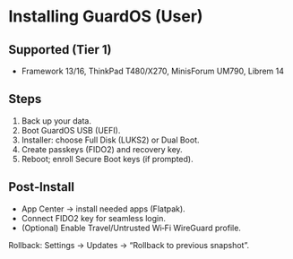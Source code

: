 # Installing GuardOS (User)

## Supported (Tier 1)
- Framework 13/16, ThinkPad T480/X270, MinisForum UM790, Librem 14

## Steps
1. Back up your data.
2. Boot GuardOS USB (UEFI).
3. Installer: choose Full Disk (LUKS2) or Dual Boot.
4. Create passkeys (FIDO2) and recovery key.
5. Reboot; enroll Secure Boot keys (if prompted).

## Post‑Install
- App Center → install needed apps (Flatpak).
- Connect FIDO2 key for seamless login.
- (Optional) Enable Travel/Untrusted Wi‑Fi WireGuard profile.

Rollback: Settings → Updates → “Rollback to previous snapshot”.
